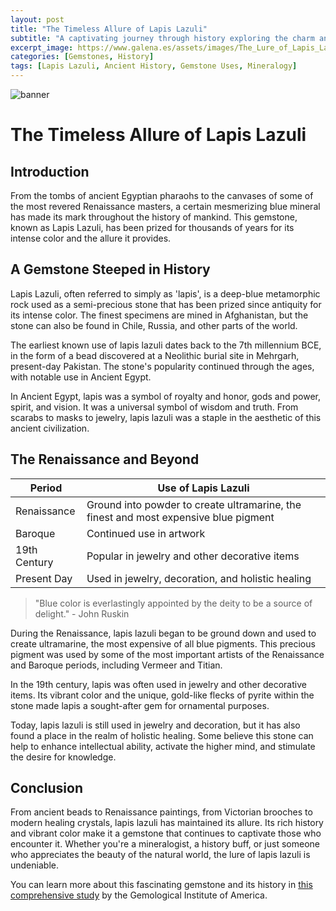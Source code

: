 ```yaml
---
layout: post
title: "The Timeless Allure of Lapis Lazuli"
subtitle: "A captivating journey through history exploring the charm and uses of Lapis Lazuli from ancient times to the present day."
excerpt_image: https://www.galena.es/assets/images/The_Lure_of_Lapis_Lazuli.png
categories: [Gemstones, History]
tags: [Lapis Lazuli, Ancient History, Gemstone Uses, Mineralogy]
---
```


![banner](https://www.galena.es/assets/images/The_Lure_of_Lapis_Lazuli.png "Image showcasing the timeless allure of Lapis Lazuli, highlighting its historical significance and use throughout ancient times to the present day as a cherished gemstone in both art and culture.")

# The Timeless Allure of Lapis Lazuli

## Introduction
From the tombs of ancient Egyptian pharaohs to the canvases of some of the most revered Renaissance masters, a certain mesmerizing blue mineral has made its mark throughout the history of mankind. This gemstone, known as Lapis Lazuli, has been prized for thousands of years for its intense color and the allure it provides.

## A Gemstone Steeped in History

Lapis Lazuli, often referred to simply as 'lapis', is a deep-blue metamorphic rock used as a semi-precious stone that has been prized since antiquity for its intense color. The finest specimens are mined in Afghanistan, but the stone can also be found in Chile, Russia, and other parts of the world.

The earliest known use of lapis lazuli dates back to the 7th millennium BCE, in the form of a bead discovered at a Neolithic burial site in Mehrgarh, present-day Pakistan. The stone's popularity continued through the ages, with notable use in Ancient Egypt. 

In Ancient Egypt, lapis was a symbol of royalty and honor, gods and power, spirit, and vision. It was a universal symbol of wisdom and truth. From scarabs to masks to jewelry, lapis lazuli was a staple in the aesthetic of this ancient civilization.

## The Renaissance and Beyond

| Period | Use of Lapis Lazuli |
| --- | --- |
| Renaissance | Ground into powder to create ultramarine, the finest and most expensive blue pigment |
| Baroque | Continued use in artwork |
| 19th Century | Popular in jewelry and other decorative items |
| Present Day | Used in jewelry, decoration, and holistic healing |

> "Blue color is everlastingly appointed by the deity to be a source of delight." - John Ruskin

During the Renaissance, lapis lazuli began to be ground down and used to create ultramarine, the most expensive of all blue pigments. This precious pigment was used by some of the most important artists of the Renaissance and Baroque periods, including Vermeer and Titian.

In the 19th century, lapis was often used in jewelry and other decorative items. Its vibrant color and the unique, gold-like flecks of pyrite within the stone made lapis a sought-after gem for ornamental purposes.

Today, lapis lazuli is still used in jewelry and decoration, but it has also found a place in the realm of holistic healing. Some believe this stone can help to enhance intellectual ability, activate the higher mind, and stimulate the desire for knowledge.

## Conclusion

From ancient beads to Renaissance paintings, from Victorian brooches to modern healing crystals, lapis lazuli has maintained its allure. Its rich history and vibrant color make it a gemstone that continues to captivate those who encounter it. Whether you're a mineralogist, a history buff, or just someone who appreciates the beauty of the natural world, the lure of lapis lazuli is undeniable.

You can learn more about this fascinating gemstone and its history in [this comprehensive study](https://www.gia.edu/gia-news-research/lapis-lazuli) by the Gemological Institute of America.